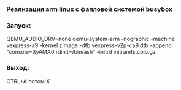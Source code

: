 ### Реализация arm linux c фапловой системой busybox
### Запуск: 
QEMU_AUDIO_DRV=none qemu-system-arm -nographic -machine vexpress-a9 -kernel zImage -dtb vexpress-v2p-ca9.dtb -append "console=ttyAMA0 rdinit=/bin/ash" -initrd initramfs.cpio.gz

### Выход:
CTRL+A потом X
